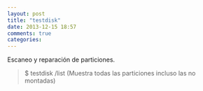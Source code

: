 ```yaml
---
layout: post
title: "testdisk"
date: 2013-12-15 18:57
comments: true
categories: 
---
```

Escaneo y reparación de particiones.

>$ testdisk /list (Muestra todas las particiones incluso las no montadas)

